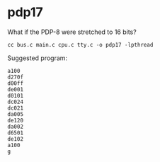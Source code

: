# pdp17
What if the PDP-8 were stretched to 16 bits?

`cc bus.c main.c cpu.c tty.c -o pdp17 -lpthread`

Suggested program:

```
a100
d270f
d00ff
de001
d0101
dc024
dc021
da005
de120
da002
d6501
de102
a100
g
```

